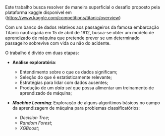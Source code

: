 Este trabalho busca resolver de maneira superficial o desafio proposto pela plataforma kaggle disponível em (https://www.kaggle.com/competitions/titanic/overview)

Com um banco de dados relativos aos passageiros da famosa embarcação Titanic naufragada em 15 de abril de 1912, busca-se obter um modelo de aprendizado de máquina que pretende prever se um determinado passageiro sobrevive com vida ou não do acidente.

O trabalho é divido em duas etapas:
- **Análise exploratória**: 
  - Entendimento sobre o que os dados significam; 
  - Seleção do que é estatisticamente relevante;
  - Estratégias para lidar com dados ausentes;
  - Produção de um *data set* que possa alimentar um treinamento de aprendizado de máquina;
  
- ***Machine Learning***: Exploração de alguns algorítimos básicos no campo da aprendizagem de máquina para problemas classificatórios:
  - *Decision Tree*;
  - *Random Forest*;
  - *XGBoost*;
